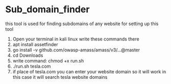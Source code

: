 # Sub_domain_finder
this tool is used for finding subdomains of any website
for setting up this tool 
1. Open your terminal in kali linux write these commands there
2. apt install assetfinder
4. go install -v github.com/owasp-amass/amass/v3/...@master
5. cd Downloads
6. write command: chmod +x run.sh
7. ./run.sh  tesla.com 
8. if place of tesla.com you can enter your website domain so it will work in this case it will search tesla website domains
